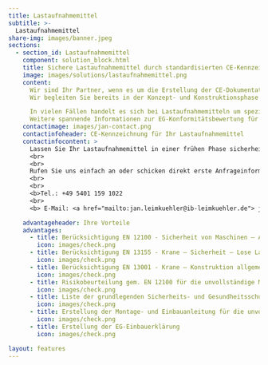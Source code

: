 ```yaml
---
title: Lastaufnahmemittel
subtitle: >-
  Lastaufnahmemittel
share-img: images/banner.jpeg
sections:
  - section_id: Lastaufnahmemittel
    component: solution_block.html
    title: Sichere Lastaufnahmemittel durch standardisierten CE-Kennzeichnungsprozess!
    image: images/solutions/lastaufnahmemittel.png
    content:
      Wir sind Ihr Partner, wenn es um die Erstellung der CE-Dokumentation für Lastaufnahmemittel geht
      Wir begleiten Sie bereits in der Konzept- und Konstruktionsphase und erstellen die Risikobeurteilung gemäß EN ISO 12100, sodass Ihr Produkt die Anforderungen der Maschinenrichtlinie (RL 2006/42/EG) erfüllt. Darüber hinaus übernehmen wir die Erstellung der Original-Betriebsanleitung und EG-Konformitätserklärung für Services.

      In vielen Fällen handelt es sich bei Lastaufnahmemitteln um spezifische Sonderkonstruktionen, die von Unternehmen eigenständig konstruiert und im eigenen Betrieb eingesetzt werden. Auch in diesem Fall gibt es keine Ausnahme zum Verzicht auf einen CE-Kennzeichnungsprozess. Die Unternehmen sind Hersteller im Sinne der Maschinenrichtlinie und selbst verantwortlich dafür, dass Ihre Konstruktionen sicher sind
      Weitere spannende Informationen zur EG-Konformitätsbewertung für lose Lastaufnahmemittel finden Sie in unserem <a href="/blog">Blog.</a>
    contactimage: images/jan-contact.png
    contactinfoheader: CE-Kennzeichnung für Ihr Lastaufnahmemittel
    contactinfocontent: >
      Lassen Sie Ihr Lastaufnahmemittel in einer frühen Phase sicherheitstechnisch von uns bewerten. Fragen Sie kostenfrei ein Angebot zur Erstellung der Risikobeurteilung und Original-Betriebsanleitung bei uns an.
      <br>
      <br>
      Rufen Sie uns einfach an oder schicken direkt erste Anfrageinformationen per E-Mail. Nutzen Sie hierzu gerne unsere Anfrage-Checkliste. Diese können Sie hier downloaden.
      <br>
      <br>
      <b>Tel.: +49 5401 159 1022
      <br>
      <b> E-Mail: <a href="mailto:jan.leimkuehler@ib-leimkuehler.de"> jan.leimkuehler@ib-leimkuehler.de</a></b>

    advantageheader: Ihre Vorteile
    advantages:
      - title: Berücksichtigung EN 12100 - Sicherheit von Maschinen – Allgemeine Gestaltungssätze
        icon: images/check.png
      - title: Berücksichtigung EN 13155 - Krane – Sicherheit – Lose Lastaufnahmemittel
        icon: images/check.png
      - title: Berücksichtigung EN 13001 - Krane – Konstruktion allgemein
        icon: images/check.png
      - title: Risikobeurteilung gem. EN 12100 für die unvollständige Maschine
        icon: images/check.png
      - title: Liste der grundlegenden Sicherheits- und Gesundheitsschutzanforderungen
        icon: images/check.png
      - title: Erstellung der Montage- und Einbauanleitung für die unvollständige Maschine
        icon: images/check.png
      - title: Erstellung der EG-Einbauerklärung
        icon: images/check.png

layout: features
---
```


